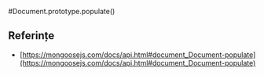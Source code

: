 #Document.prototype.populate()

## Referințe

- [https://mongoosejs.com/docs/api.html#document_Document-populate](https://mongoosejs.com/docs/api.html#document_Document-populate)
